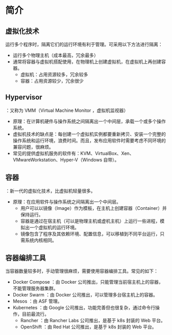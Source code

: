 # 简介

## 虚拟化技术

运行多个程序时，隔离它们的运行环境有利于管理。可采用以下方法进行隔离：
- 运行多个物理主机（成本最高，冗余最多）
- 通常将容器与虚拟机搭配使用，在物理机上创建虚拟机，在虚拟机上再创建容器。
  - 虚拟机：占用资源较多，冗余较多
  - 容器：占用资源较少，冗余很少

## Hypervisor

：又称为 VMM（Virtual Machine Monitor ，虚拟机监视器）
- 原理：在计算机硬件与操作系统之间隔离出一个中间层，承载一个或多个操作系统。
- 虚拟机技术的缺点是：每创建一个虚拟机实例都要重新拷贝、安装一个完整的操作系统和运行环境，浪费时间。而且，发布应用软件时需要考虑不同环境的兼容问题，很麻烦。
- 常见的提供虚拟机服务的软件有：KVM、VirtualBox、Xen、VMwareWorkstation、Hyper-V（Windows 自带）。

## 容器

：新一代的虚拟化技术，比虚拟机轻量很多。
- 原理：在应用软件与操作系统之间隔离出一个中间层。
  - 用户可以以镜像（Image）作为模板，在主机上创建容器（Container）并保持运行。
  - 容器是通过在宿主机（可以是物理主机或虚机主机）上运行一些进程，模拟出一个虚拟机的运行环境。
  - 镜像包含了程序及其依赖环境、配置信息，可以移植到不同平台运行，只需系统内核相同。

## 容器编排工具

当容器数量较多时，手动管理很麻烦，需要使用容器编排工具。常见的如下：
- Docker Compose ：由 Docker 公司推出，只能管理当前宿主机上的容器，不能管理服务器集群。
- Docker Swarm ：由 Docker 公司推出，可以管理多台宿主机上的容器。
- Mesos ：由 ASF 管理。
- Kubernetes ：由 Google 公司推出，功能完善但也很复杂，通过命令行操作，目前最流行。
  - Rancher ：由 Rancher Labs 公司推出，是基于 k8s 封装的 Web 平台。
  - OpenShift ：由 Red Hat 公司推出，是基于 k8s 封装的 Web 平台。
